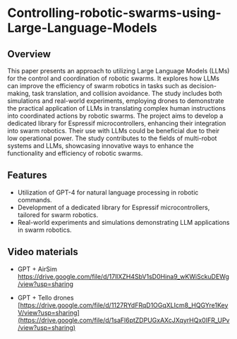 # Controlling-robotic-swarms-using-Large-Language-Models

## Overview
This paper presents an approach to utilizing Large Language Models (LLMs) for the control and coordination of robotic swarms. It explores how LLMs can improve the efficiency of swarm robotics in tasks such as decision-making, task translation, and collision avoidance. The study includes both simulations and real-world experiments, employing drones to demonstrate the practical application of LLMs in translating complex human instructions into coordinated actions by robotic swarms.
The project aims to develop a dedicated library for Espressif microcontrollers, enhancing their integration into swarm robotics. Their use with LLMs could be beneficial due to their low operational power.
The study contributes to the fields of multi-robot systems and LLMs, showcasing innovative ways to enhance the functionality and efficiency of robotic swarms.

## Features
- Utilization of GPT-4 for natural language processing in robotic commands.
- Development of a dedicated library for Espressif microcontrollers, tailored for swarm robotics.
- Real-world experiments and simulations demonstrating LLM applications in swarm robotics.

## Video materials
- GPT + AirSim
https://drive.google.com/file/d/17llXZH4SbV1sD0Hina9_wKWiSckuDEWg/view?usp=sharing

- GPT + Tello drones
[https://drive.google.com/file/d/1127RYdFRqD1OGqXLIcm8_HQGYre1KeyV/view?usp=sharing](https://drive.google.com/file/d/1saFl6ptZDPUGxAXcJXqyrHQx0IFR_UPv/view?usp=sharing)
